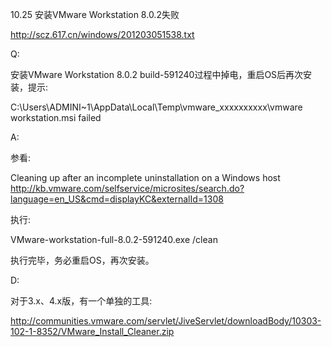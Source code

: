 10.25 安装VMware Workstation 8.0.2失败

http://scz.617.cn/windows/201203051538.txt

Q:

安装VMware Workstation 8.0.2 build-591240过程中掉电，重启OS后再次安装，提示:

C:\Users\ADMINI~1\AppData\Local\Temp\vmware_xxxxxxxxxx\vmware workstation.msi failed

A:

参看:

Cleaning up after an incomplete uninstallation on a Windows host
http://kb.vmware.com/selfservice/microsites/search.do?language=en_US&cmd=displayKC&externalId=1308

执行:

VMware-workstation-full-8.0.2-591240.exe /clean

执行完毕，务必重启OS，再次安装。

D:

对于3.x、4.x版，有一个单独的工具:

http://communities.vmware.com/servlet/JiveServlet/downloadBody/10303-102-1-8352/VMware_Install_Cleaner.zip
